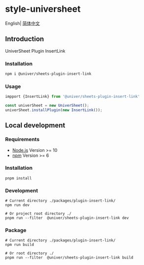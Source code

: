 # style-universheet

English| [简体中文](./README-zh.md)

## Introduction

UniverSheet Plugin InsertLink

### Installation

```bash
npm i @univer/sheets-plugin-insert-link
```

### Usage

```js
impport {InsertLink} from '@univer/sheets-plugin-insert-link'

const univerSheet = new UniverSheet();
univerSheet.installPlugin(new InsertLink());
```

## Local development

### Requirements

-   [Node.js](https://nodejs.org/en/) Version >= 10
-   [npm](https://www.npmjs.com/) Version >= 6

### Installation

```
pnpm install
```

### Development

```
# Current directory ./packages/plugin-insert-link/
npm run dev

# Or project root directory ./
pnpm run --filter  @univer/sheets-plugin-insert-link dev
```

### Package

```
# Current directory ./packages/plugin-insert-link/
npm run build

# Or root directory ./
pnpm run --filter  @univer/sheets-plugin-insert-link build
```
